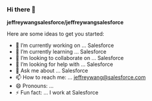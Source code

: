 ### Hi there 👋

**jeffreywangsalesforce/jeffreywangsalesforce**

Here are some ideas to get you started:

- 🔭 I’m currently working on ... Salesforce
- 🌱 I’m currently learning ... Salesforce
- 👯 I’m looking to collaborate on ... Salesforce
- 🤔 I’m looking for help with ... Salesforce
- 💬 Ask me about ... Salesforce
- 📫 How to reach me: ... jeffreywang@salesforce.com
- 😄 Pronouns: ... 
- ⚡ Fun fact: ... I work at Salesforce
